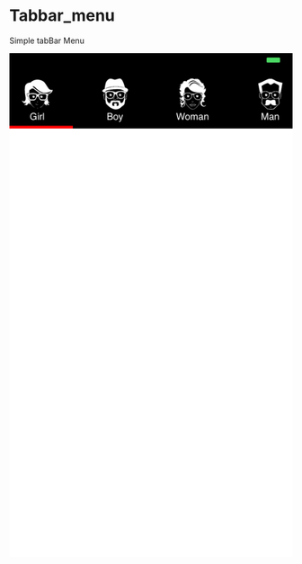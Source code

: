 # Tabbar_menu

Simple tabBar Menu

![alt text](https://github.com/rarias84/Tabbar_menu/blob/master/screenshot.png)